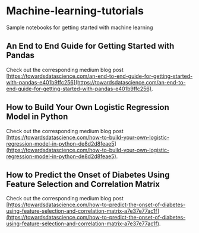 # Machine-learning-tutorials
Sample notebooks for getting started with machine learning

## An End to End Guide for Getting Started with Pandas

Check out the corresponding medium blog post [https://towardsdatascience.com/an-end-to-end-guide-for-getting-started-with-pandas-e401b9ffc256](https://towardsdatascience.com/an-end-to-end-guide-for-getting-started-with-pandas-e401b9ffc256).

## How to Build Your Own Logistic Regression Model in Python

Check out the corresponding medium blog post [https://towardsdatascience.com/how-to-build-your-own-logistic-regression-model-in-python-de8d2d8feae5](https://towardsdatascience.com/how-to-build-your-own-logistic-regression-model-in-python-de8d2d8feae5).

## How to Predict the Onset of Diabetes Using Feature Selection and Correlation Matrix

Check out the corresponding medium blog post [https://towardsdatascience.com/how-to-predict-the-onset-of-diabetes-using-feature-selection-and-correlation-matrix-a7e37e77ac1f](https://towardsdatascience.com/how-to-predict-the-onset-of-diabetes-using-feature-selection-and-correlation-matrix-a7e37e77ac1f).

